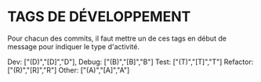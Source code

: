 # TAGS DE DÉVELOPPEMENT

Pour chacun des commits, il faut mettre un de ces tags en début de message pour indiquer le type d'activité.

Dev: ["(D)","[D]","D"],
Debug: ["(B)","[B]","B"]
Test: ["(T)","[T]","T"]
Refactor: ["(R)","[R]","R"]
Other: ["(A)","[A]","A"]
